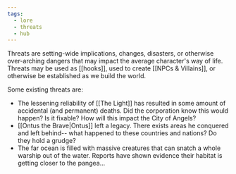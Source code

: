 ```yaml
---
tags:
  - lore
  - threats
  - hub
---
```

Threats are setting-wide implications, changes, disasters, or otherwise over-arching dangers that may impact the average character's way of life. Threats may be used as [[hooks]], used to create [[NPCs & Villains]], or otherwise be established as we build the world.

Some existing threats are:
* The lessening reliability of [[The Light]] has resulted in some amount of accidental (and permanent) deaths. Did the corporation know this would happen? Is it fixable? How will this impact the City of Angels?
* [[Ontus the Brave|Ontus]] left a legacy. There exists areas he conquered and left behind-- what happened to these countries and nations? Do they hold a grudge?
* The far ocean is filled with massive creatures that can snatch a whole warship out of the water. Reports have shown evidence their habitat is getting closer to the pangea...
